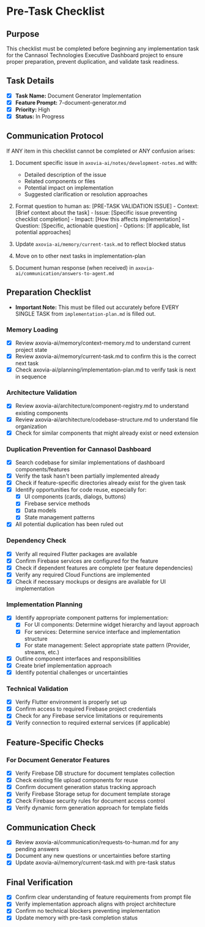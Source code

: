 # Pre-Task Checklist

## Purpose
This checklist must be completed before beginning any implementation task for the Cannasol Technologies Executive Dashboard project to ensure proper preparation, prevent duplication, and validate task readiness.

## Task Details
- [x] **Task Name:** Document Generator Implementation
- [x] **Feature Prompt:** 7-document-generator.md
- [x] **Priority:** High
- [x] **Status:** In Progress

## Communication Protocol

If ANY item in this checklist cannot be completed or ANY confusion arises:

1. Document specific issue in `axovia-ai/notes/development-notes.md` with:
   - Detailed description of the issue
   - Related components or files
   - Potential impact on implementation
   - Suggested clarification or resolution approaches

2. Format question to human as:
    [PRE-TASK VALIDATION ISSUE]
        - Context: [Brief context about the task]
        - Issue: [Specific issue preventing checklist completion]
        - Impact: [How this affects implementation]
        - Question: [Specific, actionable question]
        - Options: [If applicable, list potential approaches]

3. Update `axovia-ai/memory/current-task.md` to reflect blocked status

4. Move on to other next tasks in implementation-plan

5. Document human response (when received) in `axovia-ai/communication/answers-to-agent.md`

## Preparation Checklist
- **Important Note:** This must be filled out accurately before EVERY SINGLE TASK from `implementation-plan.md` is filled out. 

### Memory Loading
- [x] Review axovia-ai/memory/context-memory.md to understand current project state
- [x] Review axovia-ai/memory/current-task.md to confirm this is the correct next task
- [x] Check axovia-ai/planning/implementation-plan.md to verify task is next in sequence

### Architecture Validation
- [x] Review axovia-ai/architecture/component-registry.md to understand existing components
- [x] Review axovia-ai/architecture/codebase-structure.md to understand file organization
- [x] Check for similar components that might already exist or need extension

### Duplication Prevention for Cannasol Dashboard
- [x] Search codebase for similar implementations of dashboard components/features
- [x] Verify the task hasn't been partially implemented already
- [x] Check if feature-specific directories already exist for the given task
- [x] Identify opportunities for code reuse, especially for:
  - [x] UI components (cards, dialogs, buttons)
  - [x] Firebase service methods
  - [x] Data models
  - [x] State management patterns
- [x] All potential duplication has been ruled out

### Dependency Check
- [x] Verify all required Flutter packages are available
- [x] Confirm Firebase services are configured for the feature
- [x] Check if dependent features are complete (per feature dependencies)
- [x] Verify any required Cloud Functions are implemented
- [x] Check if necessary mockups or designs are available for UI implementation

### Implementation Planning
- [x] Identify appropriate component patterns for implementation:
  - [x] For UI components: Determine widget hierarchy and layout approach
  - [x] For services: Determine service interface and implementation structure
  - [x] For state management: Select appropriate state pattern (Provider, streams, etc.)
- [x] Outline component interfaces and responsibilities
- [x] Create brief implementation approach
- [x] Identify potential challenges or uncertainties

### Technical Validation
- [x] Verify Flutter environment is properly set up
- [x] Confirm access to required Firebase project credentials
- [x] Check for any Firebase service limitations or requirements
- [x] Verify connection to required external services (if applicable)

## Feature-Specific Checks

### For Document Generator Features
- [x] Verify Firebase DB structure for document templates collection
- [x] Check existing file upload components for reuse
- [x] Confirm document generation status tracking approach
- [x] Verify Firebase Storage setup for document template storage
- [x] Check Firebase security rules for document access control
- [x] Verify dynamic form generation approach for template fields

## Communication Check
- [x] Review axovia-ai/communication/requests-to-human.md for any pending answers
- [x] Document any new questions or uncertainties before starting
- [x] Update axovia-ai/memory/current-task.md with pre-task status

## Final Verification
- [x] Confirm clear understanding of feature requirements from prompt file
- [x] Verify implementation approach aligns with project architecture
- [x] Confirm no technical blockers preventing implementation
- [x] Update memory with pre-task completion status